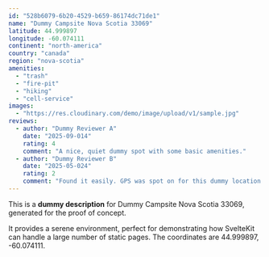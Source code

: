 ```yaml
---
id: "528b6079-6b20-4529-b659-86174dc71de1"
name: "Dummy Campsite Nova Scotia 33069"
latitude: 44.999897
longitude: -60.074111
continent: "north-america"
country: "canada"
region: "nova-scotia"
amenities:
  - "trash"
  - "fire-pit"
  - "hiking"
  - "cell-service"
images:
  - "https://res.cloudinary.com/demo/image/upload/v1/sample.jpg"
reviews:
  - author: "Dummy Reviewer A"
    date: "2025-09-014"
    rating: 4
    comment: "A nice, quiet dummy spot with some basic amenities."
  - author: "Dummy Reviewer B"
    date: "2025-05-024"
    rating: 2
    comment: "Found it easily. GPS was spot on for this dummy location."
---
```


This is a **dummy description** for Dummy Campsite Nova Scotia 33069, generated for the proof of concept.

It provides a serene environment, perfect for demonstrating how SvelteKit can handle a large number of static pages. The coordinates are 44.999897, -60.074111.
